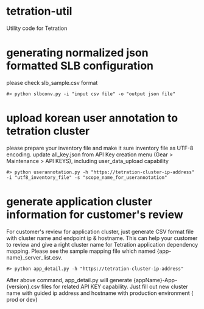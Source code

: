 # tetration-util
Utility code for Tetration 


# generating normalized json formatted SLB configuration 
please check slb_sample.csv format 
```
#> python slbconv.py -i "input csv file" -o "output json file" 
```

# upload korean user annotation to tetration cluster 
please prepare your inventory file and make it sure inventory file as UTF-8 encoding. 
update all_key.json from API Key creation menu (Gear > Maintenance > API KEYS), including user_data_upload capability
```
#> python userannotation.py -h "https://tetration-cluster-ip-address" -i "utf8_inventory_file" -s "scope_name_for_userannotation"  
```

# generate application cluster information for customer's review 
For customer's review for application cluster, just generate CSV format file with cluster name and endpoint ip & hostname. 
This can help your customer to review and give a right cluster name for Tetration application dependency mapping. 
Please see the sample mapping file which named {app-name}_server_list.csv.
```
#> python app_detail.py -h "https://tetration-cluster-ip-address"
```
After above command, app_detail.py will generate {appName}-App-{version}.csv files for related API KEY capability. 
Just fill out new cluster name with guided ip address and hostname with production environment ( prod or dev)
